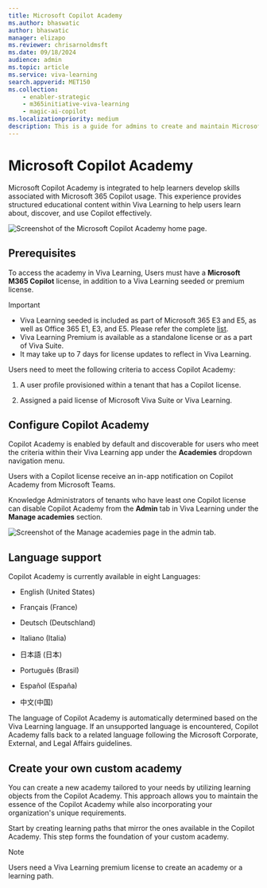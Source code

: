 ```yaml
---
title: Microsoft Copilot Academy
ms.author: bhaswatic
author: bhaswatic
manager: elizapo
ms.reviewer: chrisarnoldmsft
ms.date: 09/18/2024
audience: admin
ms.topic: article
ms.service: viva-learning
search.appverid: MET150
ms.collection: 
    - enabler-strategic
    - m365initiative-viva-learning
    - magic-ai-copilot
ms.localizationpriority: medium
description: This is a guide for admins to create and maintain Microsoft Copilot Academy. 
---
```


# Microsoft Copilot Academy 

Microsoft Copilot Academy is integrated to help learners develop skills associated with Microsoft 365 Copilot usage. This experience provides structured educational content within Viva Learning to help users learn about, discover, and use Copilot effectively.  

![Screenshot of the Microsoft Copilot Academy home page.](../media/learning/academy-copilot-home-page.png)

## Prerequisites


To access the academy in Viva Learning, Users must have a **Microsoft M365 Copilot** license, in addition to a Viva Learning seeded or premium license.

> [!IMPORTANT]
> - Viva Learning seeded is included as part of Microsoft 365 E3 and E5, as well as Office 365 E1, E3, and E5. Please refer the complete [list](https://www.microsoft.com/en-in/microsoft-viva/pricing).
> - Viva Learning Premium is available as a standalone license or as a part of Viva Suite.
> - It may take up to 7 days for license updates to reflect in Viva Learning.

Users need to meet the following criteria to access Copilot Academy:

1. A user profile provisioned within a tenant that has a Copilot license.  

2. Assigned a paid license of Microsoft Viva Suite or Viva Learning.  


## Configure Copilot Academy

Copilot Academy is enabled by default and discoverable for users who meet the criteria within their Viva Learning app under the **Academies** dropdown navigation menu.

Users with a Copilot license receive an in-app notification on Copilot Academy from Microsoft Teams.

Knowledge Administrators of tenants who have least one Copilot license can disable Copilot Academy from the **Admin** tab in Viva Learning under the **Manage academies** section.


![Screenshot of the Manage academies page in the admin tab.](../media/learning/academy-copilot-admin.png)

## Language support 

Copilot Academy is currently available in eight Languages: 

- English (United States)

- Français (France)

- Deutsch (Deutschland)

- Italiano (Italia)

- 日本語 (日本)

- Português (Brasil)

- Español (España)

- 中文(中国)

The language of Copilot Academy is automatically determined based on the Viva Learning language. If an unsupported language is encountered, Copilot Academy falls back to a related language following the Microsoft Corporate, External, and Legal Affairs guidelines.

## Create your own custom academy

You can create a new academy tailored to your needs by utilizing learning objects from the Copilot Academy. This approach allows you to maintain the essence of the Copilot Academy while also incorporating your organization's unique requirements.

Start by creating learning paths that mirror the ones available in the Copilot Academy. This step forms the foundation of your custom academy.

> [!NOTE]
> Users need a Viva Learning premium license to create an academy or a learning path.